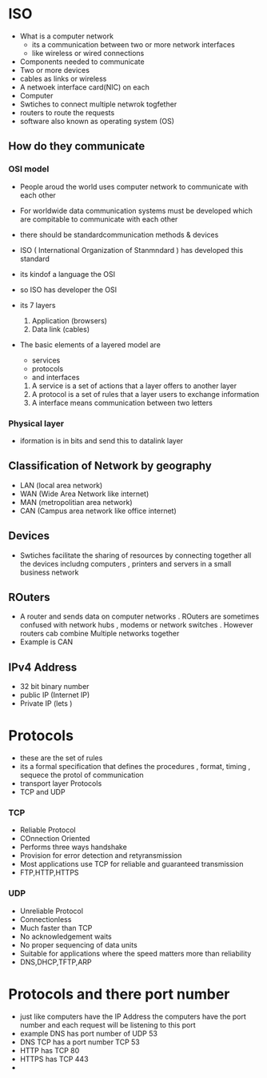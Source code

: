 # ISO

- What is a computer network
  - its a communication between two or more network interfaces
  - like wireless or wired connections
- Components needed to communicate
- Two or more devices
- cables as links or wireless
- A netwoek interface card(NIC) on each
- Computer
- Swtiches to connect multiple netwrok togfether
- routers to route the requests
- software also known as operating system (OS)

## How do they communicate

### OSI model

- People aroud the world uses computer network to communicate with each other
- For worldwide data communication systems must be developed which are compitable to communicate with each other
- there should be standardcommunication methods & devices
- ISO ( International Organization of Stanmndard ) has developed this standard
- its kindof a language the OSI
- so ISO has developer the OSI
- its 7 layers

  1. Application (browsers)
  2. Data link (cables)

- The basic elements of a layered model are
  - services
  - protocols
  - and interfaces
  1.  A service is a set of actions that a layer offers to another layer
  2.  A protocol is a set of rules that a layer users to exchange information
  3.  A interface means communication between two letters

### Physical layer

- iformation is in bits and send this to datalink layer

## Classification of Network by geography

- LAN (local area network)
- WAN (Wide Area Network like internet)
- MAN (metropolitian area network)
- CAN (Campus area network like office internet)

## Devices

- Swtiches facilitate the sharing of resources by connecting together all the devices includng computers , printers and servers in a small business network

## ROuters

- A router and sends data on computer networks . ROuters are sometimes confused with network hubs , modems or network switches . However routers cab combine Multiple networks together
- Example is CAN

## IPv4 Address

- 32 bit binary number
- public IP (Internet IP)
- Private IP (lets )

# Protocols

- these are the set of rules
- its a formal specification that defines the procedures , format, timing , sequece the protol of communication
- transport layer Protocols
- TCP and UDP

### TCP

- Reliable Protocol
- COnnection Oriented
- Performs three ways handshake
- Provision for error detection and retyransmission
- Most applications use TCP for reliable and guaranteed transmission
- FTP,HTTP,HTTPS

### UDP

- Unreliable Protocol
- Connectionless
- Much faster than TCP
- No acknowledgement waits
- No proper sequencing of data units
- Suitable for applications where the speed matters more than reliability
- DNS,DHCP,TFTP,ARP

# Protocols and there port number

- just like computers have the IP Address the computers have the port number and each request will be listening to this port
- example DNS has port number of UDP 53
- DNS TCP has a port number TCP 53
- HTTP has TCP 80
- HTTPS has TCP 443
-
